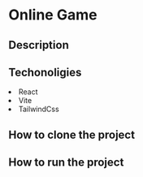 # Online Game

## Description

## Techonoligies

<li>React</li>
<li>Vite</li>
<li>TailwindCss</li>

## How to clone the project

## How to run the project



